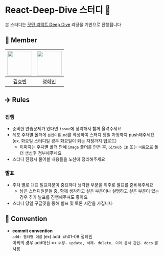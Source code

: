 # React-Deep-Dive 스터디 🚁

본 스터디는 [모던 리액트 Deep Dive](https://www.yes24.com/product/goods/123161563) 리딩을 기반으로 진행됩니다

## 🌊 Member

<div align=center>

|      <img src="https://github.com/hxxbkk.png" width="80">       | <img src="https://github.com/zelkovaria.png" width="80"> |
| :-------------------------------------------------------------: | :------------------------------------------------------: |
| [김효빈](https://avatars.githubusercontent.com/u/106261455?v=4) |         [정혜인](https://github.com/zelkovaria)          |

</div>

## ✈️ Rules

### 진행

- 준비한 연습문제가 있다면 `issue`에 정리해서 함께 올려주세요
- 레포 주차별 폴더에 `본인이름.md`를 작성하여 스터디 당일 자정까지 push해주세요(ex. 화요일 스터디일 경우 화요일이 되는 자정까지 업로드)
  - 이미지는 주차별 폴더 안에 `image` 폴더를 만든 후, `GitHub ID` 또는 `이름`으로 폴더 생성후 첨부해주세요
- 스터디 진행시 물어볼 내용들을 노션에 정리해주세요

### 발표

- 주차 별로 대표 발표자분이 중요하다 생각한 부분을 위주로 발표를 준비해주세요
  - 남은 스터디원분들 중, 함께 생각하고 싶은 부분이나 설명하고 싶은 부분이 있는 경우 추가 발표를 진행해주셔도 좋아요
- 스터디 당일 구글밋을 통해 발표 및 토론 시간을 가집니다

## 🤝 Convention

- **commit convention** </br>
  `add: 챕터명 이름` (ex) add: ch01-08 정혜인 <br/>
  이외의 경우 add대신 => `수정- update, 삭제- delete, 이외 문서 관련- docs` 를 사용
